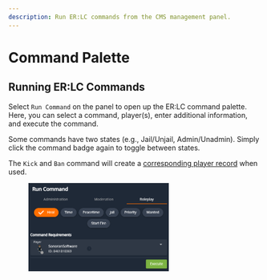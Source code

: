 ```yaml
---
description: Run ER:LC commands from the CMS management panel.
---
```


# Command Palette

## Running ER:LC Commands

Select `Run Command` on the panel to open up the ER:LC command palette. Here, you can select a command, player(s), enter additional information, and execute the command.

Some commands have two states (e.g., Jail/Unjail, Admin/Unadmin). Simply click the command badge again to toggle between states.

The `Kick` and `Ban` command will create a [corresponding player record](player-records.md) when used.

<figure><img src="../../../.gitbook/assets/image (11).png" alt="" width="280"><figcaption></figcaption></figure>
